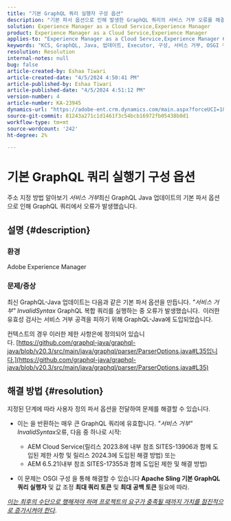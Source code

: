 ```yaml
---
title: "기본 GraphQL 쿼리 실행자 구성 옵션"
description: "기본 파서 옵션으로 인해 발생한 GraphQL 쿼리의 서비스 거부 오류를 해결해 봅니다."
solution: Experience Manager as a Cloud Service,Experience Manager
product: Experience Manager as a Cloud Service,Experience Manager
applies-to: "Experience Manager as a Cloud Service,Experience Manager 6.5"
keywords: "KCS, GraphQL, Java, 업데이트, Executor, 구성, 서비스 거부, OSGI 구성, Apache Sling 기본 GraphQL 쿼리, 최대 쿼리 토큰, 최대 공백 토큰"
resolution: Resolution
internal-notes: null
bug: false
article-created-by: Eshaa Tiwari
article-created-date: "4/5/2024 4:50:41 PM"
article-published-by: Eshaa Tiwari
article-published-date: "4/5/2024 4:51:12 PM"
version-number: 4
article-number: KA-23945
dynamics-url: "https://adobe-ent.crm.dynamics.com/main.aspx?forceUCI=1&pagetype=entityrecord&etn=knowledgearticle&id=8a2bd99c-6cf3-ee11-904b-6045bd026dc7"
source-git-commit: 81243a271c1d1461f3c54bcb16972fb05438b0d1
workflow-type: tm+mt
source-wordcount: '242'
ht-degree: 2%

---
```


# 기본 GraphQL 쿼리 실행기 구성 옵션


주소 지정 방법 알아보기 *서비스 거부*&#x200B;최신 GraphQL Java 업데이트의 기본 파서 옵션으로 인해 GraphQL 쿼리에서 오류가 발생했습니다.

## 설명 {#description}


### 환경

Adobe Experience Manager

### 문제/증상

최신 GraphQL-Java 업데이트는 다음과 같은 기본 파서 옵션을 만듭니다. *&quot;서비스 거부&quot; InvalidSyntax* GraphQL 복합 쿼리를 실행하는 중 오류가 발생했습니다.  이러한 유효성 검사는 서비스 거부 공격을 피하기 위해 GraphQL-Java에 도입되었습니다.

컨텍스트의 경우 이러한 제한 사항은에 정의되어 있습니다. [https://github.com/graphql-java/graphql-java/blob/v20.3/src/main/java/graphql/parser/ParserOptions.java#L35입니다.](https://github.com/graphql-java/graphql-java/blob/v20.3/src/main/java/graphql/parser/ParserOptions.java#L35)


## 해결 방법 {#resolution}


지정된 단계에 따라 사용자 정의 파서 옵션을 전달하여 문제를 해결할 수 있습니다.

- 이는 을 반환하는 매우 큰 GraphQL 쿼리에 유효합니다. *&quot;서비스 거부&quot; InvalidSyntax*&#x200B;오류, 다음 중 하나로 시작:



   - AEM Cloud Service(릴리스 2023.8에 내부 참조 SITES-13906과 함께 도입된 제한 사항 및 릴리스 2024.3에 도입된 해결 방법) 또는
   - AEM 6.5.21(내부 참조 SITES-17355과 함께 도입된 제한 및 해결 방법)


- 이 문제는 OSGI 구성 을 통해 해결할 수 있습니다 <b>Apache Sling 기본 GraphQL 쿼리 실행자</b> 및 값 조정 <b>최대 쿼리 토큰</b> 및 <b>최대 공백 토큰</b> 필요에 따라.


*<u>이는 최후의 수단으로 행해져야 하며 프로젝트의 요구가 충족될 때까지 가치를 점진적으로 증가시켜야 한다</u>*.
